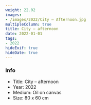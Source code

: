 ```yaml
---
weight: 22.02
images:
- /images/2022/City – Afternoon.jpg
multipleColumn: true
title: City – afternoon
date: 2022-01-01
tags:
- 2022
hideExif: true
hideDate: true
---
```


### Info

- Title: City – afternoon
- Year: 2022
- Medium: Oil on canvas
- Size: 80 x 60 cm

